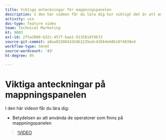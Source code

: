 ```yaml
---
title: Viktiga anteckningar för mappningspanelen
description: I den här videon får du lära dig hur viktigt det är att använda de operatorer som finns på mappningspanelen i [!DNL Adobe Workfront Fusion].
activity: use
doc-type: feature video
team: Technical Marketing
kt: 9003
exl-id: 2f5a2088-b32c-457f-baa1-913501d74b73
source-git-commit: a0aa8328842d2db1235edc42664eb0b18f4038e4
workflow-type: tm+mt
source-wordcount: '43'
ht-degree: 0%

---
```


# Viktiga anteckningar på mappningspanelen

I den här videon får du lära dig:

* Betydelsen av att använda de operatorer som finns på mappningspanelen

>[!VIDEO](https://video.tv.adobe.com/v/335263/?quality=12)
